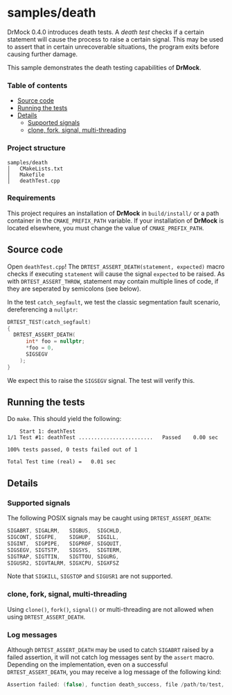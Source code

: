 <!--
Copyright 2020 Ole Kliemann, Malte Kliemann

This file is part of DrMock.

DrMock is free software: you can redistribute it and/or modify it
under the terms of the GNU General Public License as published by
the Free Software Foundation, either version 3 of the License, or
(at your option) any later version.

DrMock is distributed in the hope that it will be useful, but
WITHOUT ANY WARRANTY; without even the implied warranty of
MERCHANTABILITY or FITNESS FOR A PARTICULAR PURPOSE.  See the GNU
General Public License for more details.

You should have received a copy of the GNU General Public License
along with DrMock.  If not, see <https://www.gnu.org/licenses/>.
-->

# samples/death

DrMock 0.4.0 introduces death tests. A _death test_ checks if a certain
statement will cause the process to raise a certain signal. This may be
used to assert that in certain unrecoverable situations, the program
exits before causing further damage.

This sample demonstrates the death testing capabilities of **DrMock**.

### Table of contents

* [Source code](#source-code)
* [Running the tests](#running-the-tests)
* [Details](#details)
  + [Supported signals](#supported-signals)
  + [clone, fork, signal, multi-threading](#clone-fork-signal-multi-threading)

### Project structure

```
samples/death
│   CMakeLists.txt
│   Makefile
│   deathTest.cpp
```

### Requirements

This project requires an installation of **DrMock** in `build/install/`
or a path container in the `CMAKE_PREFIX_PATH` variable. If your
installation of **DrMock** is located elsewhere, you must change the
value of `CMAKE_PREFIX_PATH`.

## Source code

Open `deathTest.cpp`!
The `DRTEST_ASSERT_DEATH(statement, expected)` macro checks if executing
`statement` will cause the signal `expected` to be raised. As with
`DRTEST_ASSERT_THROW`, statement may contain multiple lines of code, if
they are seperated by semicolons (see below).

In the test `catch_segfault`, we test the classic segmentation fault
scenario, dereferencing a `nullptr`:
```cpp
DRTEST_TEST(catch_segfault)
{
  DRTEST_ASSERT_DEATH(
      int* foo = nullptr;
      *foo = 0,
      SIGSEGV
    );
}
```
We expect this to raise the `SIGSEGV` signal. The test will verify this.

## Running the tests

Do `make`. This should yield the following:

```
    Start 1: deathTest
1/1 Test #1: deathTest ........................   Passed    0.00 sec

100% tests passed, 0 tests failed out of 1

Total Test time (real) =   0.01 sec
```

## Details

### Supported signals

The following POSIX signals may be caught using `DRTEST_ASSERT_DEATH`:
```cpp
SIGABRT, SIGALRM,   SIGBUS,  SIGCHLD,
SIGCONT, SIGFPE,    SIGHUP,  SIGILL,
SIGINT,  SIGPIPE,   SIGPROF, SIGQUIT,
SIGSEGV, SIGTSTP,   SIGSYS,  SIGTERM,
SIGTRAP, SIGTTIN,   SIGTTOU, SIGURG,
SIGUSR2, SIGVTALRM, SIGXCPU, SIGXFSZ
```
Note that `SIGKILL`, `SIGSTOP` and `SIGUSR1` are not supported.

### clone, fork, signal, multi-threading

Using `clone()`, `fork()`, `signal()` or multi-threading are not allowed
when using `DRTEST_ASSERT_DEATH`.

### Log messages

Although `DRTEST_ASSERT_DEATH` may be used to catch `SIGABRT` raised by
a failed assertion, it will not catch log messages sent by the `assert`
macro. Depending on the implementation, even on a successful
`DRTEST_ASSERT_DEATH`, you may receive a log message of the following
kind:

```cpp
Assertion failed: (false), function death_success, file /path/to/test, line 213.
```
